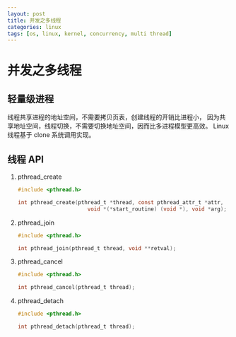 ```yaml
---
layout: post
title: 并发之多线程
categories: linux
tags: [os, linux, kernel, concurrency, multi thread] 
---
```


# 并发之多线程

## 轻量级进程

线程共享进程的地址空间，不需要拷贝页表，创建线程的开销比进程小，
因为共享地址空间，线程切换，不需要切换地址空间，因而比多进程模型更高效。
Linux 线程基于 clone 系统调用实现。

## 线程 API

1.  pthread_create

    ````c
    #include <pthread.h>

    int pthread_create(pthread_t *thread, const pthread_attr_t *attr,
                          void *(*start_routine) (void *), void *arg);
    ````

1.  pthread_join

    ````c
    #include <pthread.h>

    int pthread_join(pthread_t thread, void **retval);
    ````

1.  pthread_cancel

    ````c
    #include <pthread.h>

    int pthread_cancel(pthread_t thread);
    ````

1.  pthread_detach

    ````c
    #include <pthread.h>

    int pthread_detach(pthread_t thread);
    ````